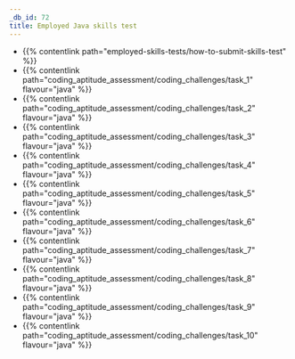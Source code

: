 ```yaml
---
_db_id: 72
title: Employed Java skills test
---
```


- {{% contentlink path="employed-skills-tests/how-to-submit-skills-test" %}}
- {{% contentlink path="coding_aptitude_assessment/coding_challenges/task_1" flavour="java" %}}
- {{% contentlink path="coding_aptitude_assessment/coding_challenges/task_2" flavour="java" %}}
- {{% contentlink path="coding_aptitude_assessment/coding_challenges/task_3"  flavour="java" %}}
- {{% contentlink path="coding_aptitude_assessment/coding_challenges/task_4" flavour="java" %}}
- {{% contentlink path="coding_aptitude_assessment/coding_challenges/task_5" flavour="java" %}}
- {{% contentlink path="coding_aptitude_assessment/coding_challenges/task_6" flavour="java" %}}
- {{% contentlink path="coding_aptitude_assessment/coding_challenges/task_7" flavour="java" %}}
- {{% contentlink path="coding_aptitude_assessment/coding_challenges/task_8" flavour="java" %}}
- {{% contentlink path="coding_aptitude_assessment/coding_challenges/task_9" flavour="java" %}}
- {{% contentlink path="coding_aptitude_assessment/coding_challenges/task_10" flavour="java" %}}